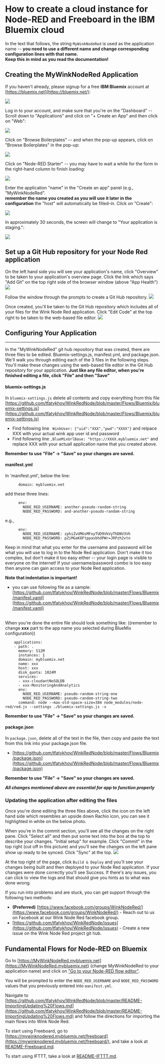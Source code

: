 # How to create a cloud instance for Node-RED and Freeboard in the IBM Bluemix cloud

In the text that follows,
the string `MyWinkNodeRed` is used as the application name -- 
<b>you need to use a different name and change corresponding configuration lines with that name.</b><br>
<b>Keep this in mind as you read the documentation!</b>



## Creating the MyWinkNodeRed Application

If you haven't already, please signup for a free **IBM Bluemix** account at [https://bluemix.net](https://bluemix.net/):

<img src='images/01.png'/>


Log in to your account, and make sure that you're on the "Dashboard" --
Scroll down to "Applications" and click on "+ Create an App" and then click on "Web":

<img src='images/02.png'/>

Click on "Browse Boilerplates" -- and when the pop-up appears, click on "Browse Boilerplates" in the pop-up:

<img src='images/03.png'/>

Click on "Node-RED Starter" -- you may have to wait a while for the form in the right-hand column to finish loading:

<img src='images/04.png'/>

Enter the application "name" in the "Create an app" panel (e.g., "MyWinkNodeRed". <br><b>remember the name you created as you will use it later in the configuration</b>
the "host" will automatically be filled-in. Click on "Create":

<img src='images/06.png'/>

In approximately 30 seconds, the screen will change to "Your application is staging.":

<img src='http://i64.tinypic.com/2aetrn.png'/>

## Set up a Git Hub repository for your Node Red application
On the left hand side you will see your application's name, click "Overview" to be taken to your application's overview page. Click the link which says "Add Git" on the top right side of the browser window (above "App Health")
<img src='http://i68.tinypic.com/ddp79h.png'/>

Follow the window through the prompts to create a Git Hub repository.
<img src='http://i63.tinypic.com/flvk95.png'/>

Once created, you'll be taken to the Git Hub repository which includes all of your files for the Wink Node Red application. Click "Edit Code" at the top right to be taken to the web-based file editor.
<img src='http://i64.tinypic.com/2nlhhqd.png'/>

## Configuring Your Application
-----------------
In the "MyWinkNodeRed" git hub repository that was created, there are three files to be edited. Bluemix-settings.js, manifest.yml, and package.json. We'll walk you through editing each of the 3 files in the following steps. You'll make these changes using the web-based file editor in the Git Hub repository for your application. **Just like any file editor, when you're finished editing a file, click "File" and then "Save"**

#### bluemix-settings.js
In `bluemix-settings.js` delete all contents and copy everything from this file
 [https://github.com/tfatykhov/WinkRedNode/blob/master/Flows/Bluemix/bluemix-settings.js](https://github.com/tfatykhov/WinkRedNode/blob/master/Flows/Bluemix/bluemix-settings.js)
 * Find following line ` WinkUser: {"uid":"XXX","pwd":"XXXX"}` and relpace XXX with your actual wink app user id and password
 * Find following line  `,BlueMixUrlBase: "https://XXXX.mybluemix.net"` and replace XXX with your actuall application name that you created above. 

**Remember to use "File" -> "Save" so your changes are saved.**

#### manifest.yml
In 'manifest.yml', below the line:

          domain: mybluemix.net

add these three lines:

          env:
            NODE_RED_USERNAME: another-pseudo-random-string 
            NODE_RED_PASSWORD: and-another-pseudo-random-string

e.g.,

          env:
            NODE_RED_USERNAME: zphiZvUMUsMFoyTUD9VkVyThDNV3Vh
            NODE_RED_PASSWORD: pZiMGaK8FtppasbhdPWr=JRPzh2vtn

Keep in mind that what you enter for the username and password will be what you will use to log in to the Node Red application. Don't make it too complex, but don't make it too easy either -- your login page is visible to everyone on the internet! If your username/password combo is too easy then anyone can gain access to your Node Red application. 

<b>Note that indentation is important!</b><br>
* you can use following file as a sample:
[https://github.com/tfatykhov/WinkRedNode/blob/master/Flows/Bluemix/manifest.yaml](https://github.com/tfatykhov/WinkRedNode/blob/master/Flows/Bluemix/manifest.yaml)
<br>
When you're done the entire file should look something like: ((remember to change <b>xxx</b> part to the app name you selected during BlueMix configuration))

        applications:
        - path: .        
          memory: 512M   
          instances: 1          
          domain: mybluemix.net          
          name: xxx          
          host: xxx          
          disk_quota: 1024M          
          services:
          - xxx-cloudantNoSQLDB
          - xxx-MonitoringAndAnalytics
          env:
            NODE_RED_USERNAME: pseudo-random-string-one
            NODE_RED_PASSWORD: pseudo-random-string-two
          command: node --max-old-space-size=384 node_modules/node-red/red.js --settings ./bluemix-settings.js -v            

**Remember to use "File" -> "Save" so your changes are saved.**

#### package.json
 In `package.json`, delete all of the text in the file, then copy and paste the text from this link into your package.json file.
* [https://github.com/tfatykhov/WinkRedNode/blob/master/Flows/Bluemix/package.json](https://github.com/tfatykhov/WinkRedNode/blob/master/Flows/Bluemix/package.json)

**Remember to use "File" -> "Save" so your changes are saved.**

**_All changes mentioned above are essential for app to function properly_**

### Updating the application after editing the files
Once you're done editing the three files above, click the icon on the left hand side which resembles an upside down Rachio icon, you can see it highlighted in white on the below photo.

When you're in the commit section, you'll see all the changes on the right pane. Click "Select all" and then put some text into the box at the top to describe your changes. "Initial setup" for example. Click "Commit" in the top right (cut off in this picture) and you'll see the changes on the left pane show up ready to be synced. Click "Sync" at the top.
<img src='http://i64.tinypic.com/23wphdz.png'/>

At the top right of the page, click `Build & Deploy` and you'll see your changes being built and then deployed to your Node Red application. If your changes were done correctly you'll see Success. If there's any issues, you can click to view the logs and that should give you hints as to what was done wrong.

If you run into problems and are stuck, you can get support through the following two methods:
* **(Preferred)** [https://www.facebook.com/groups/WinkNodeRed/](https://www.facebook.com/groups/WinkNodeRed/) - Reach out to us on Facebook at our Wink Node Red facebook group.
* [https://github.com/tfatykhov/WinkRedNode/issues](https://github.com/tfatykhov/WinkRedNode/issues) - Create a new issue on the Wink Node Red project git hub.

## Fundamental Flows for Node-RED on Bluemix
Go to [https://MyWinkNodeRed.mybluemix.net](https://MyWinkNodeRed.mybluemix.net) (change MyWinkNodeRed to your application name) and click on ["Go to your Node-RED flow editor"](https://mywinknodered.mybluemix.net/red).

You will be prompted to enter the `NODE_RED_USERNAME` and `NODE_RED_PASSWORD` values that you previously entered into `manifest.yml`.

Navigate to [https://github.com/tfatykhov/WinkRedNode/blob/master/README-ImportingUpdating%20Flows.md](https://github.com/tfatykhov/WinkRedNode/blob/master/README-ImportingUpdating%20Flows.md) and follow the directions for importing the main flows into Wink Node Red.

To start using Freeboard,
go to [https://mywinknodered.mybluemix.net/freeboard](https://mywinknodered.mybluemix.net/freeboard/),
and take a look at [README-Freeboard.md](README-Freeboard.md).

To start using IFTTT,
take a look at [README-IFTTT.md](README-IFTTT.md).


